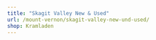 ```yaml
---
title: "Skagit Valley New & Used"
url: /mount-vernon/skagit-valley-new-und-used/
shop: Kramladen
---
```

